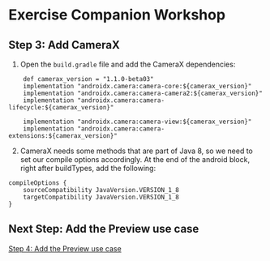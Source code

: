 # Exercise Companion Workshop

## Step 3: Add CameraX

1. Open the `build.gradle` file and add the CameraX dependencies:
```
    def camerax_version = "1.1.0-beta03"
    implementation "androidx.camera:camera-core:${camerax_version}"
    implementation "androidx.camera:camera-camera2:${camerax_version}"
    implementation "androidx.camera:camera-lifecycle:${camerax_version}"

    implementation "androidx.camera:camera-view:${camerax_version}"
    implementation "androidx.camera:camera-extensions:${camerax_version}"
```

2. CameraX needs some methods that are part of Java 8, so we need to set our compile options accordingly. At the end of the android block, right after buildTypes, add the following:

```
compileOptions {
    sourceCompatibility JavaVersion.VERSION_1_8
    targetCompatibility JavaVersion.VERSION_1_8
}
```

## Next Step: Add the Preview use case

[Step 4: Add the Preview use case](../../tree/step_04)
